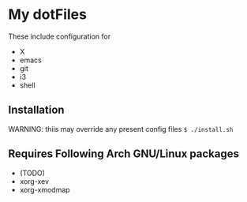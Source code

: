 My dotFiles
===========

These include configuration for
* X
* emacs
* git
* i3
* shell

## Installation
WARNING: thiis may override any present config files
`$ ./install.sh`


## Requires Following Arch GNU/Linux packages
* (TODO)
* xorg-xev
* xorg-xmodmap
